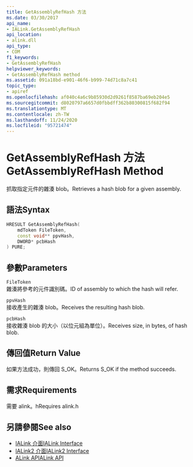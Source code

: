 ```yaml
---
title: GetAssemblyRefHash 方法
ms.date: 03/30/2017
api_name:
- IALink.GetAssemblyRefHash
api_location:
- alink.dll
api_type:
- COM
f1_keywords:
- GetAssemblyRefHash
helpviewer_keywords:
- GetAssemblyRefHash method
ms.assetid: 091a18bd-e901-46f6-b999-74d71c8a7c41
topic_type:
- apiref
ms.openlocfilehash: af040c4a6c9b85930d2d9261f8587ba69eb204e5
ms.sourcegitcommit: d8020797a6657d0fbbdff362b80300815f682f94
ms.translationtype: MT
ms.contentlocale: zh-TW
ms.lasthandoff: 11/24/2020
ms.locfileid: "95721474"
---
```

# <a name="getassemblyrefhash-method"></a><span data-ttu-id="8f5cf-102">GetAssemblyRefHash 方法</span><span class="sxs-lookup"><span data-stu-id="8f5cf-102">GetAssemblyRefHash Method</span></span>

<span data-ttu-id="8f5cf-103">抓取指定元件的雜湊 blob。</span><span class="sxs-lookup"><span data-stu-id="8f5cf-103">Retrieves a hash blob for a given assembly.</span></span>  
  
## <a name="syntax"></a><span data-ttu-id="8f5cf-104">語法</span><span class="sxs-lookup"><span data-stu-id="8f5cf-104">Syntax</span></span>  
  
```cpp  
HRESULT GetAssemblyRefHash(  
    mdToken FileToken,  
    const void** ppvHash,  
    DWORD* pcbHash  
) PURE;  
```  
  
## <a name="parameters"></a><span data-ttu-id="8f5cf-105">參數</span><span class="sxs-lookup"><span data-stu-id="8f5cf-105">Parameters</span></span>  

 `FileToken`  
 <span data-ttu-id="8f5cf-106">雜湊將參考的元件識別碼。</span><span class="sxs-lookup"><span data-stu-id="8f5cf-106">ID of assembly to which the hash will refer.</span></span>  
  
 `ppvHash`  
 <span data-ttu-id="8f5cf-107">接收產生的雜湊 blob。</span><span class="sxs-lookup"><span data-stu-id="8f5cf-107">Receives the resulting hash blob.</span></span>  
  
 `pcbHash`  
 <span data-ttu-id="8f5cf-108">接收雜湊 blob 的大小（以位元組為單位）。</span><span class="sxs-lookup"><span data-stu-id="8f5cf-108">Receives size, in bytes, of hash blob.</span></span>  
  
## <a name="return-value"></a><span data-ttu-id="8f5cf-109">傳回值</span><span class="sxs-lookup"><span data-stu-id="8f5cf-109">Return Value</span></span>  

 <span data-ttu-id="8f5cf-110">如果方法成功，則傳回 S_OK。</span><span class="sxs-lookup"><span data-stu-id="8f5cf-110">Returns S_OK if the method succeeds.</span></span>  
  
## <a name="requirements"></a><span data-ttu-id="8f5cf-111">需求</span><span class="sxs-lookup"><span data-stu-id="8f5cf-111">Requirements</span></span>  

 <span data-ttu-id="8f5cf-112">需要 alink。h</span><span class="sxs-lookup"><span data-stu-id="8f5cf-112">Requires alink.h</span></span>  
  
## <a name="see-also"></a><span data-ttu-id="8f5cf-113">另請參閱</span><span class="sxs-lookup"><span data-stu-id="8f5cf-113">See also</span></span>

- [<span data-ttu-id="8f5cf-114">IALink 介面</span><span class="sxs-lookup"><span data-stu-id="8f5cf-114">IALink Interface</span></span>](ialink-interface.md)
- [<span data-ttu-id="8f5cf-115">IALink2 介面</span><span class="sxs-lookup"><span data-stu-id="8f5cf-115">IALink2 Interface</span></span>](ialink2-interface.md)
- [<span data-ttu-id="8f5cf-116">ALink API</span><span class="sxs-lookup"><span data-stu-id="8f5cf-116">ALink API</span></span>](index.md)
